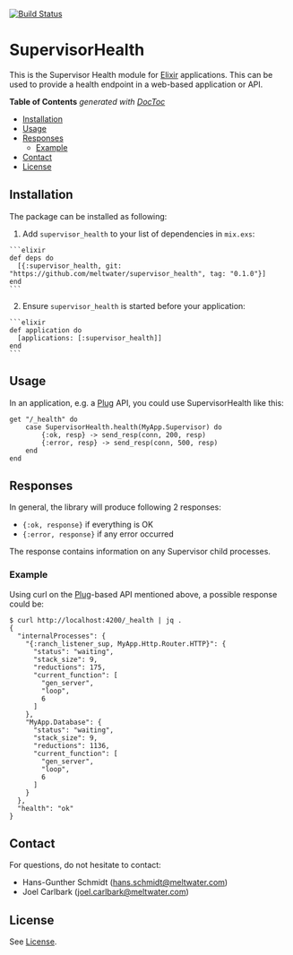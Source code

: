 [![Build Status](https://travis-ci.org/meltwater/supervisor_health.svg?branch=master)](https://travis-ci.org/meltwater/supervisor_health)

# SupervisorHealth

This is the Supervisor Health module for [Elixir][elixir-official] applications. This can be used to provide a health endpoint in a web-based application or API.

<!-- START doctoc generated TOC please keep comment here to allow auto update -->
<!-- DON'T EDIT THIS SECTION, INSTEAD RE-RUN doctoc TO UPDATE -->
**Table of Contents**  *generated with [DocToc](https://github.com/thlorenz/doctoc)*

- [Installation](#installation)
- [Usage](#usage)
- [Responses](#responses)
  - [Example](#example)
- [Contact](#contact)
- [License](#license)

<!-- END doctoc generated TOC please keep comment here to allow auto update -->

## Installation

The package can be installed as following:

  1. Add `supervisor_health` to your list of dependencies in `mix.exs`:

    ```elixir
    def deps do
      [{:supervisor_health, git: "https://github.com/meltwater/supervisor_health", tag: "0.1.0"}]
    end
    ```

  2. Ensure `supervisor_health` is started before your application:

    ```elixir
    def application do
      [applications: [:supervisor_health]]
    end
    ```

## Usage

In an application, e.g. a [Plug][elixir-plug] API, you could use SupervisorHealth like this:

    get "/_health" do
        case SupervisorHealth.health(MyApp.Supervisor) do
            {:ok, resp} -> send_resp(conn, 200, resp)
            {:error, resp} -> send_resp(conn, 500, resp)
        end
    end

## Responses

In general, the library will produce following 2 responses:

- `{:ok, response}` if everything is OK
- `{:error, response}` if any error occurred

The response contains information on any Supervisor child processes.

### Example

Using curl on the [Plug][elixir-plug]-based API mentioned above, a possible response could be:

    $ curl http://localhost:4200/_health | jq .
    {
      "internalProcesses": {
        "{:ranch_listener_sup, MyApp.Http.Router.HTTP}": {
          "status": "waiting",
          "stack_size": 9,
          "reductions": 175,
          "current_function": [
            "gen_server",
            "loop",
            6
          ]
        },
        "MyApp.Database": {
          "status": "waiting",
          "stack_size": 9,
          "reductions": 1136,
          "current_function": [
            "gen_server",
            "loop",
            6
          ]
        }
      },
      "health": "ok"
    }

## Contact

For questions, do not hesitate to contact:

- Hans-Gunther Schmidt ([hans.schmidt@meltwater.com](mailto:hans.schmidt@meltwater.com))
- Joel Carlbark ([joel.carlbark@meltwater.com](mailto:joel.carlbark@meltwater.com))

## License

See [License][license].

[blacksmiths-site]: https://github.com/meltwater/blacksmiths-site
[blacksmiths-team-picture-small]: https://github.com/meltwater/blacksmiths-site/blob/master/images/team-picture-small.png
[meltwater-api]: https://wiki.meltwater.net/display/ENG/Meltwater+API
[meltwater-api-architecture]: https://docs.google.com/drawings/d/1vcLqsAYqNh6jUb0_yMS8KVISCMnRPW6-5khsu9DB3jA/edit
[wiki-berlin]: https://wiki.meltwater.net/display/ENG/Berlin
[elixir-official]: http://elixir-lang.org/
[meltwater-official]: https://www.meltwater.com/
[blacksmiths-mission-statement]: https://github.com/meltwater/blacksmiths-site#mission-statement
[blacksmiths-working-agreement]: https://github.com/meltwater/blacksmiths-site#working-agreement
[blacksmiths-guidelines-and-processes]: https://github.com/meltwater/blacksmiths-site#guidelines--processes
[elixir-plug]: https://github.com/elixir-lang/plug
[license]: LICENSE
